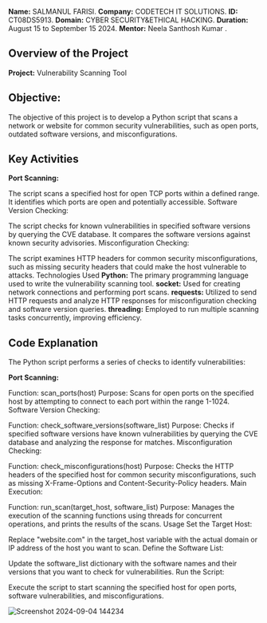 **Name:** SALMANUL FARISI.
**Company:** CODETECH IT SOLUTIONS.
**ID:** CT08DS5913.
**Domain:** CYBER SECURITY&ETHICAL HACKING.
**Duration:** August 15 to September 15 2024.
**Mentor:** Neela Santhosh Kumar .

## Overview of the Project
**Project:** Vulnerability Scanning Tool

## Objective:
The objective of this project is to develop a Python script that scans a network or website for common security vulnerabilities, such as open ports, outdated software versions, and misconfigurations.

## Key Activities
**Port Scanning:**

The script scans a specified host for open TCP ports within a defined range. It identifies which ports are open and potentially accessible.
Software Version Checking:

The script checks for known vulnerabilities in specified software versions by querying the CVE database. It compares the software versions against known security advisories.
Misconfiguration Checking:

The script examines HTTP headers for common security misconfigurations, such as missing security headers that could make the host vulnerable to attacks.
Technologies Used
**Python:** The primary programming language used to write the vulnerability scanning tool.
**socket:** Used for creating network connections and performing port scans.
**requests:** Utilized to send HTTP requests and analyze HTTP responses for misconfiguration checking and software version queries.
**threading:** Employed to run multiple scanning tasks concurrently, improving efficiency.

## Code Explanation
The Python script performs a series of checks to identify vulnerabilities:

**Port Scanning:**

Function: scan_ports(host)
Purpose: Scans for open ports on the specified host by attempting to connect to each port within the range 1-1024.
Software Version Checking:

Function: check_software_versions(software_list)
Purpose: Checks if specified software versions have known vulnerabilities by querying the CVE database and analyzing the response for matches.
Misconfiguration Checking:

Function: check_misconfigurations(host)
Purpose: Checks the HTTP headers of the specified host for common security misconfigurations, such as missing X-Frame-Options and Content-Security-Policy headers.
Main Execution:

Function: run_scan(target_host, software_list)
Purpose: Manages the execution of the scanning functions using threads for concurrent operations, and prints the results of the scans.
Usage
Set the Target Host:

Replace "website.com" in the target_host variable with the actual domain or IP address of the host you want to scan.
Define the Software List:

Update the software_list dictionary with the software names and their versions that you want to check for vulnerabilities.
Run the Script:

Execute the script to start scanning the specified host for open ports, software vulnerabilities, and misconfigurations.

![Screenshot 2024-09-04 144234](https://github.com/user-attachments/assets/6189bb58-0006-4b83-ae21-438d99ee6351)

